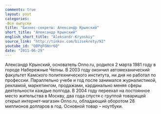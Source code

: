 ```yaml
---
comments: true
layout: post
categories:
-Все выпуски
title: "Бизнес-секреты: Александр Крынский"
short_title: "Александр Крынский"
english_short_title: "Aleksandr-Krynskiy"
source_link: "http://tinkov.com/bizsekrety/92"
youtube_id: "QBPqFGNnr6Q"
date: "2011-06-29"
---
```

Александр Крынский, основатель Onno.ru, родился 2 марта 1981 году в городе Набережные Челны. В 2003 году окончил автомеханический факультет Камского политехнического института, ни дня не работал по профессии. Параллельно учебе и год после занимался журналистикой, рекламой, маркетингом, продажами, кардинально меняя сферы деятельности каждые полгода. В 2004 году переехал на постоянное место жительства в Москву, два года спустя с группой товарищей открыл интернет-магазин Onno.ru, обладающий оборотом 28 миллионов долларов в год. Основной товар – ноутбуки.
